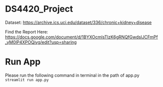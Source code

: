 # DS4420_Project
Dataset:
https://archive.ics.uci.edu/dataset/336/chronic+kidney+disease

Find the Report Here: https://docs.google.com/document/d/1BYXOcmlsTlzK6gRNQfGwdslJCFmPf_yM0lP4XPOQivg/edit?usp=sharing

# Run App
Please run the following command in terminal in the path of app.py
`streamlit run app.py`
